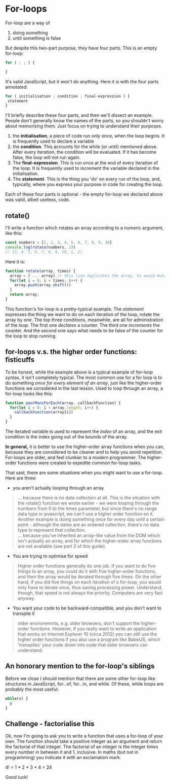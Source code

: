 # For-loops

For-loop are a way of 

1. doing something  
1. until something is false

But despite this two-part purpose, they have four parts. This is an empty for-loop:

```javascript
for ( ; ; ) {

}
```

It's valid JavaScript, but it won't do anything. Here it is with the four parts annotated:

```javascript
for ( initialisation ; condition ; final-expression ) {
 statement
}
```

I'll briefly describe these four parts, and then we'll dissect an example. People don't generally know the names of the parts, so you shouldn't worry about memorising them. Just focus on trying to understand their purposes.

1. the __initialisation__, a piece of code run only once, when the loop begins. It is frequently used to declare a variable 
1. the __condition__. This accounts for the while (or until) mentioned above. After every iteration, the condition will be evaluated. If it has become false, the loop will not run again. 
1. The __final-expression__. This is run once at the end of every iteration of the loop. It is frequently used to increment the variable declared in the initialisation.
1. The __statement__. This is the thing you 'do' on every run of the loop, and, typically, where you express your purpose in code for creating the loop.

Each of these four parts is optional - the empty for-loop we declared above was valid, albeit useless, code. 


## rotate()
I'll write a function which rotates an array according to a numeric argument, like this:

```javascript
const numbers = [1, 2, 3, 4, 5, 6, 7, 8, 9, 10]
console.log(rotate(numbers, 2))
// [3, 4, 5, 6, 7, 8, 9, 10, 1, 2]
```

Here it is:

```javascript
function rotate(array, times) {
  array = [ ... array] // this line duplicates the array, to avoid mutating the input and make rotate() a pure function. It's not directly relevant for today, it's just good practice.
  for(let i = 0; i < times; i++) {
    array.push(array.shift())
  }
  return array;
}
```

This function's for-loop is a pretty-typical example. The _statement_ expresses the thing we want to do on each iteration of the loop, rotate the array by one. The top three conditions, meanwhile, are all for administration of the loop. The first one _declares_ a counter. The third one _increments_ the counter. And the second one says what needs to be false of the counter for the loop to stop running. 

## for-loops v.s. the higher order functions: fisticuffs
To be honest, while the example above is a typical example of for-loop syntax, it isn't completely typical. The most common use for a for loop is to do something _once for every element of an array_, just like the higher-order functions we considered in the last lesson. Used to loop through an array, a for-loop looks like this:

```javascript
function poorMansForEach(array, callbackFunction) {
  for(let i = 0; i < array.length; i++) {
    callbackFunction(array[i])
  }
}
```

The iterated variable is used to represent the _index_ of an array, and the exit condition is the index going out of the bounds of the array. 

__In general,__ it is better to use the higher-order array functions when you can, because they are considered to be cleaner and to help you avoid repetition. For-loops are older, and feel clunkier to a modern programmer. The higher-order functions were created to expedite common for-loop tasks. 

That said, there are some situations when you might want to use a for-loop. Here are three:

- you aren't actually looping through an array
 > ... because there is no data collection at all. This is the situation with the rotate() function we wrote earlier - we were looping through the numbers from 0 to the times parameter, but since there's no range data type in javascript, we can't use a higher order function on it. Another example is doing something once for every day until a certain point - although the dates are an ordered collection, there's no data type to represent that collection.   
 > ... because you've inherited an array-like value from the DOM which isn't actually an array, and for which the higher-order array functions are not available (see part 2 of this guide). 
- You are trying to optimise for speed
> Higher order functions generally do one job. If you want to do five things to an array, you could do it with five higher-order functions, and then the array would be iterated through five times. On the other hand, if you did five things on each iteration of a for-loop, you would only have to iterate once, thus saving processing power. Understand, though, that speed is not always the priority. Computers are very fast anyway.
- You want your code to be backward-compatible, and you don't want to transpile it
> older environemnts, e.g. older browsers, don't support the higher-order functions. However, if you really want to write an application that works on Internet Explorer 10 (circa 2012) you can still use the higher order functions if you also use a program like BabelJS, which 'transpiles' your code down into code that older browsers can understand. 

## An honorary mention to the for-loop's siblings

Before we close I should mention that there are some other for-loop like structures in JavaScript, for...of, for...in, and while. Of these, while loops are probably the most useful:

```javascript
while(x) {
  y
}
```


## Challenge - factorialise this

Ok, now I'm going to ask you to write a function that uses a for-loop of your own. The function should take a positive integer as an argument and return the factorial of that integer. The factorial of an integer is the integer times every number in between it and 1, inclusive. In maths (but not in programming) you indicate it with an exclamation mark.

  4! = 1 * 2 * 3 * 4 = 24

Good luck!

